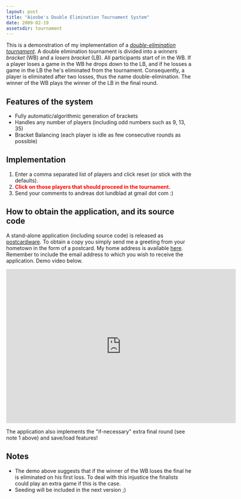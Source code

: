 ```yaml
---
layout: post
title: "Aioobe's Double Elimination Tournament System"
date: 2009-02-19
assetsdir: tournament
---
```


This is a demonstration of my implementation of a [*double-elimination tournament*](http://en.wikipedia.org/wiki/Double-elimination). A double elimination tournament is divided into a <em>winners bracket</em> (WB) and a <em>losers bracket</em> (LB). All participants start of in the WB. If a player loses a game in the WB he drops down to the LB, and if he losses a game in the LB the he's eliminated from the tournament. Consequently, a player is eliminated after two losses, thus the name double-elimination. The winner of the WB plays the winner of the LB in the final round.

Features of the system
--
- Fully automatic/algorithmic generation of brackets
- Handles any number of players (including odd numbers such as 9, 13, 35)
- Bracket Balancing (each player is idle as few consecutive rounds as possible)
      
Implementation
--
1. Enter a comma separated list of players and click reset (or stick with the defaults).
2. <b style='color: red'>Click on those players that should proceed in the tournament.</b>
3. Send your comments to andreas dot lundblad at gmail dot com :)

<applet width="680" height="600" code="se.aoeu.bracketapplet.BracketApplet" archive="/assets/blog/{{ page.assetsdir }}/BracketApplet.jar">
</applet>


How to obtain the application, and its source code
--
A stand-alone application (including source code) is released as [postcardware](http://en.wikipedia.org/wiki/Postcardware). To obtain a copy you simply send me a greeting from your hometown in the form of a postcard. My home address is available [here](/). Remember to include the email address to which you wish to receive the application. Demo video below.

<iframe width="620" height="415" src="https://www.youtube.com/embed/kR5mFi-XlbY" frameborder="0" allowfullscreen></iframe>

The application also implements the "if-necessary" extra final round (see note 1 above) and save/load features!

Notes
--
- The demo above suggests that if the winner of the WB loses the final he is eliminated on his first loss. To deal with this injustice the finalists could play an extra game if this is the case.
- Seeding will be included in the next version ;)

